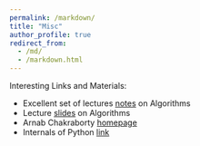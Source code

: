 ```yaml
---
permalink: /markdown/
title: "Misc"
author_profile: true
redirect_from: 
  - /md/
  - /markdown.html
---
```

Interesting Links and Materials:
* Excellent set of lectures [notes](http://jeffe.cs.illinois.edu/teaching/algorithms/) on Algorithms
* Lecture [slides](https://www.cs.princeton.edu/~wayne/kleinberg-tardos/) on Algorithms 
* Arnab Chakraborty [homepage](https://www.isical.ac.in/~arnabc/)
* Internals of Python [link](https://leanpub.com/insidethepythonvirtualmachine/read)
